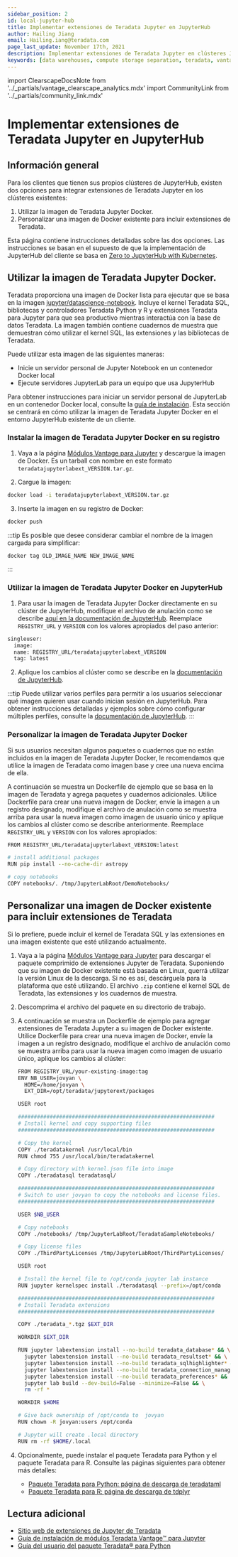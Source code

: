 ```yaml
---
sidebar_position: 2
id: local-jupyter-hub
title: Implementar extensiones de Teradata Jupyter en JupyterHub
author: Hailing Jiang
email: Hailing.iang@teradata.com
page_last_update: November 17th, 2021
description: Implementar extensiones de Teradata Jupyter en clústeres JupyterHub del cliente
keywords: [data warehouses, compute storage separation, teradata, vantage, cloud data platform, java applications, business intelligence, enterprise analytics, jupyter, teradatasql, ipython-sql, teradatasqlalquimia]
---
```


import ClearscapeDocsNote from '../_partials/vantage_clearscape_analytics.mdx'
import CommunityLink from '../_partials/community_link.mdx'

# Implementar extensiones de Teradata Jupyter en JupyterHub

## Información general

Para los clientes que tienen sus propios clústeres de JupyterHub, existen dos opciones para integrar extensiones de Teradata Jupyter en los clústeres existentes:

1. Utilizar la imagen de Teradata Jupyter Docker.
2. Personalizar una imagen de Docker existente para incluir extensiones de Teradata.

Esta página contiene instrucciones detalladas sobre las dos opciones. Las instrucciones se basan en el supuesto de que la implementación de JupyterHub del cliente se basa en [Zero to JupyterHub with Kubernetes](https://zero-to-jupyterhub.readthedocs.io/en/latest/index.html).

<ClearscapeDocsNote />

## Utilizar la imagen de Teradata Jupyter Docker.

Teradata proporciona una imagen de Docker lista para ejecutar que se basa en la imagen [jupyter/datascience-notebook](https://hub.docker.com/r/jupyter/datascience-notebook/). Incluye el kernel Teradata SQL, bibliotecas y controladores Teradata Python y R y extensiones Teradata para Jupyter para que sea productivo mientras interactúa con la base de datos Teradata. La imagen también contiene cuadernos de muestra que demuestran cómo utilizar el kernel SQL, las extensiones y las bibliotecas de Teradata.

Puede utilizar esta imagen de las siguientes maneras:

* Inicie un servidor personal de Jupyter Notebook en un contenedor Docker local
* Ejecute servidores JupyterLab para un equipo que usa JupyterHub

Para obtener instrucciones para iniciar un servidor personal de JupyterLab en un contenedor Docker local, consulte la [guía de instalación](https://docs.teradata.com/r/KQLs1kPXZ02rGWaS9Ktoww/Fwvns7y_a7juDWx1NixC2A). Esta sección se centrará en cómo utilizar la imagen de Teradata Jupyter Docker en el entorno JupyterHub existente de un cliente.

### Instalar la imagen de Teradata Jupyter Docker en su registro

1. Vaya a la página [Módulos Vantage para Jupyter](https://downloads.teradata.com/download/tools/vantage-modules-for-jupyter) y descargue la imagen de Docker. Es un tarball con nombre en este formato `teradatajupyterlabext_VERSION.tar.gz`.

2. Cargue la imagen:
```bash
docker load -i teradatajupyterlabext_VERSION.tar.gz
```

3. Inserte la imagen en su registro de Docker:
```bash
docker push
```

:::tip
Es posible que desee considerar cambiar el nombre de la imagen cargada para simplificar:

```bash
docker tag OLD_IMAGE_NAME NEW_IMAGE_NAME
```
:::

### Utilizar la imagen de Teradata Jupyter Docker en JupyterHub

1. Para usar la imagen de Teradata Jupyter Docker directamente en su clúster de JupyterHub, modifique el archivo de anulación como se describe [aquí en la documentación de JupyterHub](https://zero-to-jupyterhub.readthedocs.io/en/latest/jupyterhub/customizing/user-environment.html#choose-and-use-an-existing-docker-image). Reemplace `REGISTRY_URL` y `VERSION` con los valores apropiados del paso anterior:

```bash
singleuser:
  image:
  name: REGISTRY_URL/teradatajupyterlabext_VERSION
  tag: latest
```

2. Aplique los cambios al clúster como se describe en la [documentación de JupyterHub](https://zero-to-jupyterhub.readthedocs.io/en/latest/jupyterhub/customizing/extending-jupyterhub.html#applying-configuration-changes).

:::tip
Puede utilizar varios perfiles para permitir a los usuarios seleccionar qué imagen quieren usar cuando inician sesión en JupyterHub. Para obtener instrucciones detalladas y ejemplos sobre cómo configurar múltiples perfiles, consulte la [documentación de JupyterHub](https://zero-to-jupyterhub.readthedocs.io/en/latest/jupyterhub/customizing/user-environment.html#using-multiple-profiles-to-let-users-select-their-environment).
:::

### Personalizar la imagen de Teradata Jupyter Docker

Si sus usuarios necesitan algunos paquetes o cuadernos que no están incluidos en la imagen de Teradata Jupyter Docker, le recomendamos que utilice la imagen de Teradata como imagen base y cree una nueva encima de ella.

A continuación se muestra un Dockerfile de ejemplo que se basa en la imagen de Teradata y agrega paquetes y cuadernos adicionales. Utilice Dockerfile para crear una nueva imagen de Docker, envíe la imagen a un registro designado, modifique el archivo de anulación como se muestra arriba para usar la nueva imagen como imagen de usuario único y aplique los cambios al clúster como se describe anteriormente. Reemplace `REGISTRY_URL` y `VERSION` con los valores apropiados:

```bash
FROM REGISTRY_URL/teradatajupyterlabext_VERSION:latest

# install additional packages
RUN pip install --no-cache-dir astropy

# copy notebooks
COPY notebooks/. /tmp/JupyterLabRoot/DemoNotebooks/
```

## Personalizar una imagen de Docker existente para incluir extensiones de Teradata

Si lo prefiere, puede incluir el kernel de Teradata SQL y las extensiones en una imagen existente que esté utilizando actualmente.

1. Vaya a la página [Módulos Vantage para Jupyter](https://downloads.teradata.com/download/tools/vantage-modules-for-jupyter) para descargar el paquete comprimido de extensiones Jupyter de Teradata. Suponiendo que su imagen de Docker existente está basada en Linux, querrá utilizar la versión Linux de la descarga. Si no es así, descárguela para la plataforma que esté utilizando. El archivo `.zip` contiene el kernel SQL de Teradata, las extensiones y los cuadernos de muestra.
2. Descomprima el archivo del paquete en su directorio de trabajo.
3. A continuación se muestra un Dockerfile de ejemplo para agregar extensiones de Teradata Jupyter a su imagen de Docker existente. Utilice Dockerfile para crear una nueva imagen de Docker, envíe la imagen a un registro designado, modifique el archivo de anulación como se muestra arriba para usar la nueva imagen como imagen de usuario único, aplique los cambios al clúster:

    ```bash
    FROM REGISTRY_URL/your-existing-image:tag
    ENV NB_USER=jovyan \
      HOME=/home/jovyan \
      EXT_DIR=/opt/teradata/jupyterext/packages

    USER root

    ##############################################################
    # Install kernel and copy supporting files
    ##############################################################

    # Copy the kernel
    COPY ./teradatakernel /usr/local/bin
    RUN chmod 755 /usr/local/bin/teradatakernel

    # Copy directory with kernel.json file into image
    COPY ./teradatasql teradatasql/

    ##############################################################
    # Switch to user jovyan to copy the notebooks and license files.
    ##############################################################

    USER $NB_USER

    # Copy notebooks
    COPY ./notebooks/ /tmp/JupyterLabRoot/TeradataSampleNotebooks/

    # Copy license files
    COPY ./ThirdPartyLicenses /tmp/JupyterLabRoot/ThirdPartyLicenses/

    USER root

    # Install the kernel file to /opt/conda jupyter lab instance
    RUN jupyter kernelspec install ./teradatasql --prefix=/opt/conda

    ##############################################################
    # Install Teradata extensions
    ##############################################################

    COPY ./teradata_*.tgz $EXT_DIR

    WORKDIR $EXT_DIR

    RUN jupyter labextension install --no-build teradata_database* && \
      jupyter labextension install --no-build teradata_resultset* && \
      jupyter labextension install --no-build teradata_sqlhighlighter* && \
      jupyter labextension install --no-build teradata_connection_manager* && \
      jupyter labextension install --no-build teradata_preferences* && \
      jupyter lab build --dev-build=False --minimize=False && \
      rm -rf *

    WORKDIR $HOME

    # Give back ownership of /opt/conda to  jovyan
    RUN chown -R jovyan:users /opt/conda

    # Jupyter will create .local directory
    RUN rm -rf $HOME/.local
    ```

4. Opcionalmente, puede instalar el paquete Teradata para Python y el paquete Teradata para R. Consulte las páginas siguientes para obtener más detalles:
    * [Paquete Teradata para Python: página de descarga de teradataml](https://downloads.teradata.com/download/aster/teradata-python-package-teradataml)
    * [Paquete Teradata para R: página de descarga de tdplyr](https://downloads.teradata.com/download/aster/tdplyr-download-page)

## Lectura adicional
* [Sitio web de extensiones de Jupyter de Teradata](https://teradata.github.io/jupyterextensions)
* [Guía de instalación de módulos Teradata Vantage™ para Jupyter](https://docs.teradata.com/r/KQLs1kPXZ02rGWaS9Ktoww/root)
* [Guía del usuario del paquete Teradata® para Python](https://docs.teradata.com/r/1YKutX2ODdO9ppo_fnguTA/root)

<CommunityLink />
